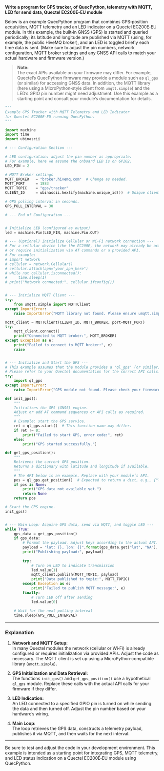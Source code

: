 **Write a program for GPS tracker, of QuecPython, telemetry with MQTT, LED for send data, Quectel EC200E-EU module**

Below is an example QuecPython program that combines GPS‐position acquisition, MQTT telemetry and an LED indicator on a Quectel EC200E‑EU module. In this example, the built‑in GNSS (GPS) is started and queried periodically; its latitude and longitude are published via MQTT (using, for example, the public HiveMQ broker), and an LED is toggled briefly each time data is sent. (Make sure to adjust the pin numbers, network configuration, MQTT broker settings and any GNSS API calls to match your actual hardware and firmware version.)

> **Note:**  
> The exact APIs available on your firmware may differ. For example, Quectel’s QuecPython firmware may provide a module such as `ql_gps` (or similar) for accessing GNSS data. In addition, the MQTT library (here using a MicroPython‑style client from `umqtt.simple`) and the LED’s GPIO pin number might need adjustment. Use this example as a starting point and consult your module’s documentation for details.

```python
"""
Example GPS Tracker with MQTT Telemetry and LED Indicator
for Quectel EC200E-EU running QuecPython.
"""

import machine
import time
import ubinascii

# --- Configuration Section ---

# LED configuration: adjust the pin number as appropriate.
# For example, here we assume the onboard LED is on GPIO2.
LED_PIN = 2

# MQTT Broker settings
MQTT_BROKER   = "broker.hivemq.com"  # Change as needed.
MQTT_PORT     = 1883
MQTT_TOPIC    = "gps/tracker"
CLIENT_ID     = ubinascii.hexlify(machine.unique_id())  # Unique client ID

# GPS polling interval in seconds.
GPS_POLL_INTERVAL = 30

# --- End of Configuration ---


# Initialize LED (configured as output)
led = machine.Pin(LED_PIN, machine.Pin.OUT)

# --- (Optional) Initialize Cellular or Wi-Fi network connection ---
# For a cellular device like the EC200E, the network may already be active
# or require initialization via AT commands or a provided API.
# For example:
# import network
# cellular = network.Cellular()
# cellular.attach(apn="your_apn_here")
# while not cellular.isconnected():
#     time.sleep(1)
# print("Network connected:", cellular.ifconfig())


# --- Initialize MQTT Client ---
try:
    from umqtt.simple import MQTTClient
except ImportError:
    raise ImportError("MQTT library not found. Please ensure umqtt.simple is available.")

mqtt_client = MQTTClient(CLIENT_ID, MQTT_BROKER, port=MQTT_PORT)
try:
    mqtt_client.connect()
    print("Connected to MQTT broker:", MQTT_BROKER)
except Exception as e:
    print("Failed to connect to MQTT broker:", e)
    raise


# --- Initialize and Start the GPS ---
# This example assumes that the module provides a 'ql_gps' (or similar) module.
# Please refer to your Quectel documentation for the correct API calls.
try:
    import ql_gps
except ImportError:
    raise ImportError("GPS module not found. Please check your firmware documentation.")

def init_gps():
    """
    Initializes the GPS (GNSS) engine.
    Adjust or add AT command sequences or API calls as required.
    """
    # Example: start the GPS service.
    ret = ql_gps.start()  # This function name may differ.
    if ret != 0:
        print("Failed to start GPS, error code:", ret)
    else:
        print("GPS started successfully.")

def get_gps_position():
    """
    Retrieves the current GPS position.
    Returns a dictionary with latitude and longitude if available.
    """
    # The API below is an example. Replace with your module’s API.
    pos = ql_gps.get_position()  # Expected to return a dict, e.g., {"lat": ..., "lon": ...}
    if pos is None:
        print("GPS data not available yet.")
        return None
    return pos

# Start the GPS engine.
init_gps()


# --- Main Loop: Acquire GPS data, send via MQTT, and toggle LED ---
while True:
    gps_data = get_gps_position()
    if gps_data:
        # Format the payload. Adjust keys according to the actual API.
        payload = "lat: {}, lon: {}".format(gps_data.get("lat", "NA"), gps_data.get("lon", "NA"))
        print("Publishing payload:", payload)
        
        try:
            # Turn on LED to indicate transmission
            led.value(1)
            mqtt_client.publish(MQTT_TOPIC, payload)
            print("Data published to topic:", MQTT_TOPIC)
        except Exception as e:
            print("Failed to publish MQTT message:", e)
        finally:
            # Turn LED off after sending
            led.value(0)
    
    # Wait for the next polling interval
    time.sleep(GPS_POLL_INTERVAL)
```

---

### Explanation

1. **Network and MQTT Setup:**  
   In many Quectel modules the network (cellular or Wi‑Fi) is already configured or requires initialization via provided APIs. Adjust the code as necessary. The MQTT client is set up using a MicroPython‑compatible library (`umqtt.simple`).

2. **GPS Initialization and Data Retrieval:**  
   The functions `init_gps()` and `get_gps_position()` use a hypothetical `ql_gps` module. Replace these calls with the actual API calls for your firmware if they differ.

3. **LED Indication:**  
   An LED connected to a specified GPIO pin is turned on while sending the data and then turned off. Adjust the pin number based on your hardware’s wiring.

4. **Main Loop:**  
   The loop retrieves the GPS data, constructs a telemetry payload, publishes it via MQTT, and then waits for the next interval.

---

Be sure to test and adjust the code in your development environment. This example is intended as a starting point for integrating GPS, MQTT telemetry, and LED status indication on a Quectel EC200E‑EU module using QuecPython.
